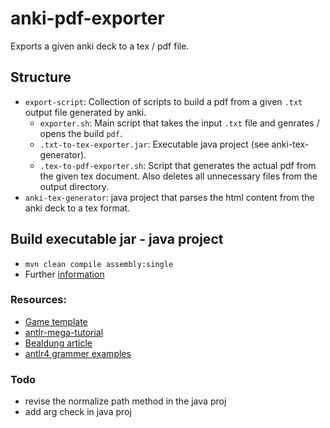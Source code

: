 # anki-pdf-exporter
Exports a given anki deck to a tex / pdf file.

## Structure
- `export-script`: Collection of scripts to build a pdf from a given `.txt` output file generated by anki.
    - `exporter.sh`: Main script that takes the input `.txt` file and genrates / opens the build `pdf`.
    - `.txt-to-tex-exporter.jar`: Executable java project (see anki-tex-generator). 
    - `.tex-to-pdf-exporter.sh`: Script that generates the actual pdf from the given tex document. Also deletes all unnecessary files from the output directory.
- `anki-tex-generator`: java project that parses the html content from the anki deck to a tex format.

## Build executable jar - java project
* `mvn clean compile assembly:single`
* Further [information](https://stackoverflow.com/questions/574594/how-can-i-create-an-executable-jar-with-dependencies-using-maven)

### Resources:
- [Game template](https://www.alexecollins.com/antlr4-and-maven-tutorial/)
- [antlr-mega-tutorial](https://tomassetti.me/antlr-mega-tutorial/#java-setup)
- [Bealdung article](https://www.baeldung.com/java-antlr)
- [antlr4 grammer examples](https://github.com/antlr/grammars-v4/tree/master/java8)

### Todo
* revise the normalize path method in the java proj
* add arg check in java proj


